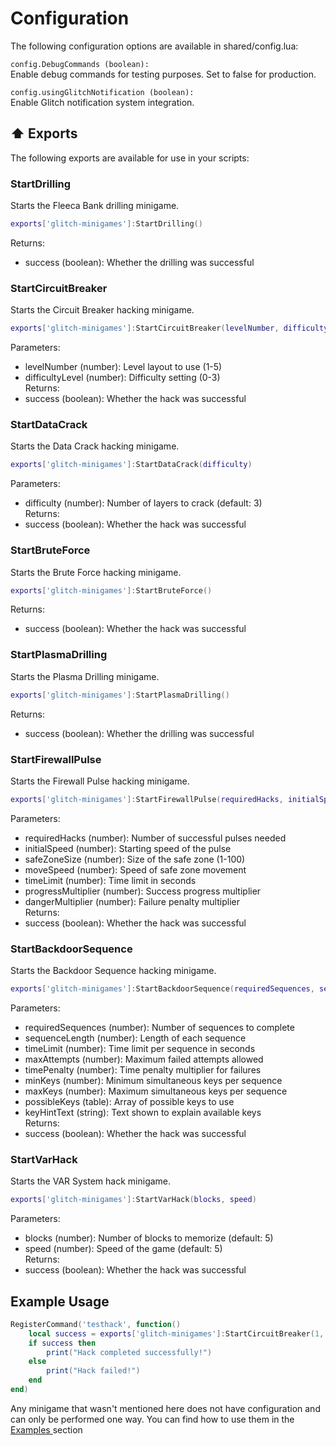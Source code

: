 # Configuration

The following configuration options are available in shared/config.lua:

`config.DebugCommands (boolean):`\
Enable debug commands for testing purposes. Set to false for production.

`config.usingGlitchNotification (boolean):`\
Enable Glitch notification system integration.

## ⬆️ Exports

The following exports are available for use in your scripts:

### StartDrilling

Starts the Fleeca Bank drilling minigame.

```lua
exports['glitch-minigames']:StartDrilling()
```

Returns:

* success (boolean): Whether the drilling was successful

### StartCircuitBreaker

Starts the Circuit Breaker hacking minigame.

```lua
exports['glitch-minigames']:StartCircuitBreaker(levelNumber, difficultyLevel)
```

Parameters:

* levelNumber (number): Level layout to use (1-5)
* difficultyLevel (number): Difficulty setting (0-3)  \
  Returns:
* success (boolean): Whether the hack was successful

### StartDataCrack

Starts the Data Crack hacking minigame.

```lua
exports['glitch-minigames']:StartDataCrack(difficulty)
```

Parameters:

* difficulty (number): Number of layers to crack (default: 3)  \
  Returns:
* success (boolean): Whether the hack was successful

### StartBruteForce

Starts the Brute Force hacking minigame.

```lua
exports['glitch-minigames']:StartBruteForce()
```

Returns:

* success (boolean): Whether the hack was successful

### StartPlasmaDrilling

Starts the Plasma Drilling minigame.

```lua
exports['glitch-minigames']:StartPlasmaDrilling()
```

Returns:

* success (boolean): Whether the drilling was successful

### StartFirewallPulse

Starts the Firewall Pulse hacking minigame.

```lua
exports['glitch-minigames']:StartFirewallPulse(requiredHacks, initialSpeed, safeZoneSize, moveSpeed, timeLimit, progressMultiplier, dangerMultiplier)
```

Parameters:

* requiredHacks (number): Number of successful pulses needed
* initialSpeed (number): Starting speed of the pulse
* safeZoneSize (number): Size of the safe zone (1-100)
* moveSpeed (number): Speed of safe zone movement
* timeLimit (number): Time limit in seconds
* progressMultiplier (number): Success progress multiplier
* dangerMultiplier (number): Failure penalty multiplier  \
  Returns:
* success (boolean): Whether the hack was successful

### StartBackdoorSequence

Starts the Backdoor Sequence hacking minigame.

```lua
exports['glitch-minigames']:StartBackdoorSequence(requiredSequences, sequenceLength, timeLimit, maxAttempts, timePenalty, minKeys, maxKeys, possibleKeys, keyHintText)
```

Parameters:

* requiredSequences (number): Number of sequences to complete
* sequenceLength (number): Length of each sequence
* timeLimit (number): Time limit per sequence in seconds
* maxAttempts (number): Maximum failed attempts allowed
* timePenalty (number): Time penalty multiplier for failures
* minKeys (number): Minimum simultaneous keys per sequence
* maxKeys (number): Maximum simultaneous keys per sequence
* possibleKeys (table): Array of possible keys to use
* keyHintText (string): Text shown to explain available keys  \
  Returns:
* success (boolean): Whether the hack was successful

### StartVarHack

Starts the VAR System hack minigame.

```lua
exports['glitch-minigames']:StartVarHack(blocks, speed)
```

Parameters:

* blocks (number): Number of blocks to memorize (default: 5)
* speed (number): Speed of the game (default: 5)  \
  Returns:
* success (boolean): Whether the hack was successful

## Example Usage

```lua
RegisterCommand('testhack', function()
    local success = exports['glitch-minigames']:StartCircuitBreaker(1, 2)
    if success then
        print("Hack completed successfully!")
    else
        print("Hack failed!")
    end
end)
```



Any minigame that wasn't mentioned here does not have configuration and can only be performed one way. You can find how to use them in the [Examples ](../glitch-notifications/examples.md)section
